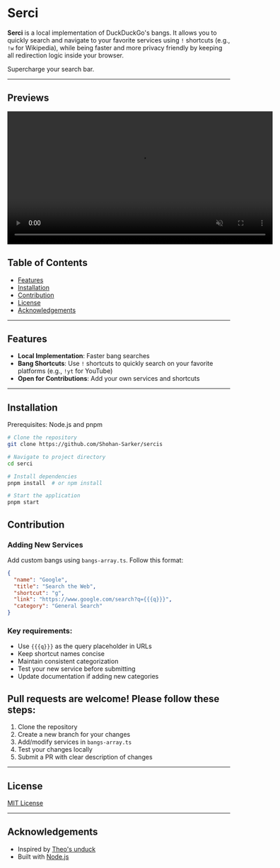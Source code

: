 # Serci

**Serci** is a local implementation of DuckDuckGo's bangs. It allows you to quickly search and navigate to your favorite services using `!` shortcuts (e.g., `!w` for Wikipedia), while being faster and more privacy friendly by keeping all redirection logic inside your browser.

 Supercharge your search bar.

---

## Previews
<video width="600" height="300" autoplay loop muted playsinline alt="Serci in action: Demonstrating the usage of bangs to quickly search Wikipedia and other services.">
  <source src="https://github.com/user-attachments/assets/2c74c0c5-8500-443d-86e7-6ff7e36aa275" type="video/mp4">
  Your browser does not support the video tag.
</video>



## Table of Contents
- [Features](#features)
- [Installation](#installation)
- [Contribution](#contribution)
- [License](#license)
- [Acknowledgements](#acknowledgements)

---


## Features
- **Local Implementation**: Faster bang searches
- **Bang Shortcuts**: Use `!` shortcuts to quickly search on your favorite platforms (e.g., `!yt` for YouTube)
- **Open for Contributions**: Add your own services and shortcuts

---

## Installation
Prerequisites: Node.js and pnpm

```bash
# Clone the repository
git clone https://github.com/Shohan-Sarker/sercis

# Navigate to project directory
cd serci

# Install dependencies
pnpm install  # or npm install

# Start the application
pnpm start
```

## Contribution

### Adding New Services
Add custom bangs using `bangs-array.ts`. Follow this format:

```json
{
  "name": "Google",
  "title": "Search the Web",
  "shortcut": "g",
  "link": "https://www.google.com/search?q={{{q}}}",
  "category": "General Search"
}
```

### Key requirements:
- Use `{{{q}}}` as the query placeholder in URLs
- Keep shortcut names concise
- Maintain consistent categorization
- Test your new service before submitting
- Update documentation if adding new categories

## Pull requests are welcome! Please follow these steps:
1. Clone the repository
2. Create a new branch for your changes
3. Add/modify services in `bangs-array.ts`
4. Test your changes locally
5. Submit a PR with clear description of changes

---

## License
[MIT License](https://github.com/Shohan-Sarker/sercis/blob/main/LICENSE)

---

## Acknowledgements
- Inspired by [Theo's unduck](https://github.com/t3dotgg/unduck)
- Built with [Node.js](https://nodejs.org/)
